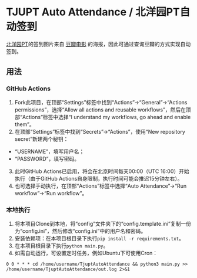 # TJUPT Auto Attendance / 北洋园PT自动签到
[北洋园PT](https://www.tjupt.org/)的签到图片来自 [豆瓣电影](https://movie.douban.com/) 的海报，因此可通过查询豆瓣的方式实现自动签到。

## 用法
### GitHub Actions
1. Fork此项目，在顶部“Settings”标签中找到“Actions”→“General”→“Actions permissions”，选择“Allow all actions and reusable workflows”，然后在顶部“Actions”标签中选择“I understand my workflows, go ahead and enable them”。
2. 在顶部“Settings”标签中找到“Secrets”→“Actions”，使用“New repository secret”新建两个秘钥：
  - “USERNAME”，填写用户名；
  - “PASSWORD”，填写密码。
3. 此时GitHub Actions已启用，将会在北京时间每天00:00（UTC 16:00）开始执行（由于GitHub Actions自身限制，执行时间可能会推迟15分钟左右）。
4. 也可选择手动执行，在顶部“Actions”标签中选择“Auto Attendance”→“Run workflow”→“Run workflow”。

### 本地执行
1. 将本项目Clone到本地，将“config”文件夹下的“config.template.ini”复制一份为“config.ini”，然后修改“config.ini”中的用户名和密码。
2. 安装依赖项：在本项目根目录下执行`pip install -r requirements.txt`。
3. 在本项目根目录下执行`python main.py`。
4. 如需自动运行，可设置定时任务，例如Ubuntu下可使用Cron：

```cron
0 0 * * * cd /home/username/TjuptAutoAttendance && python3 main.py >> /home/username/TjuptAutoAttendance/out.log 2>&1
```